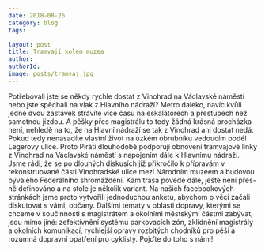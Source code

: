 ```yaml
---
date: 2018-08-26
category: blog
tags:

layout: post
title: Tramvají kolem muzea
author: 
authorId: 
image: posts/tramvaj.jpg
---
```


Potřebovali jste se někdy rychle dostat z Vinohrad na Václavské náměstí nebo jste spěchali na vlak z Hlavního nádraží? Metro daleko, navíc kvůli jedné dvou zastávek strávíte více času na eskalátorech a přestupech než samotnou jízdou. A pěšky přes magistrálu to tedy žádná krásná procházka není, nehledě na to, že na Hlavní nádraží se tak z Vinohrad ani dostat nedá. Pokud tedy nenasadíte vlastní život na úzkém obrubníku vedoucím podél Legerovy ulice.
Proto Piráti dlouhodobě podporují obnovení tramvajové linky z Vinohrad na Václavské náměstí s napojením dále k Hlavnímu nádraží. Jsme rádi, že se po dlouhých diskusích již přikročilo k přípravám v rekonstruované části Vinohradské ulice mezi Národním muzeem a budovou bývalého Federálního shromáždění. Kam trasa povede dále, ještě není přes- ně definováno a na stole je několik variant. Na našich facebookových stránkách jsme proto vytvořili jednoduchou anketu, abychom o věci začali diskutovat s vámi, občany.
Dalšími tématy v oblasti dopravy, kterými se chceme v součinnosti s magistrátem a okolními městskými částmi zabývat, jsou mimo jiné: zefektivnění systému parkovacích zón, zklidnění magistrály a okolních komunikací, rychlejší opravy rozbitých chodníků pro pěší a rozumná dopravní opatření pro cyklisty. Pojďte do toho s námi!
